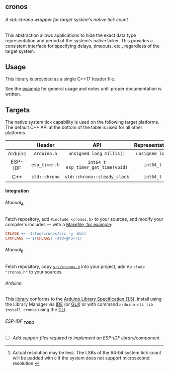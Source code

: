 ## cronos
###### A std::chrono wrapper for target system's native tick count

This abstraction allows applications to hide the exact data type representation and period of the system's native ticker.
This provides a consistent interface for specifying delays, timeouts, etc., regardless of the target system.

## Usage
This library is provided as a single C++17 header file.

See the [example](examples/exec-duration) for general usage and notes until proper documentation is written.

## Targets
The native system tick capability is used on the following target platforms.
The default C++ API at the bottom of the table is used for all other platforms.

|   |Header|API|Representation|Period|
|:-:|:----:|:-:|:------------:|:----:|
|Arduino|`Arduino.h`|`unsigned long millis()`|`unsigned long`|Milliseconds|
|ESP-IDF|`esp_timer.h`|`int64_t esp_timer_get_time(void)`|`int64_t`|Microseconds|
|C++|`std::chrono`|`std::chrono::steady_clock`|`int64_t`|Microseconds[^1]|

#### Integration
###### Manual<sub>**_A_**</sub>
Fetch repository, add `#include <cronos.h>` to your sources, and modify your compiler's includes — with a [Makefile, for example](examples/exec-duration/Makefile):

```Makefile
CFLAGS += -I/foo/cronos/src -g -Wall
CXXFLAGS += $(CFLAGS) -std=gnu++17
```
###### Manual<sub>**_B_**</sub>
Fetch repository, copy [`src/cronos.h`](src/cronos.h) into your project, add `#include "cronos.h"` to your sources.

###### Arduino
This [library](library.properties) conforms to the [Arduino Library Specification (1.5)](https://arduino.github.io/arduino-cli/0.34/library-specification/). Install using the Library Manager via [IDE](https://github.com/arduino/arduino-ide) (or [GUI](https://github.com/arduino/Arduino)) or with command `arduino-cli lib install cronos` using the [CLI](https://github.com/arduino/arduino-cli).

###### ESP-IDF <sub>**_TODO_**</sub>
- [ ] _Add support files required to implement an ESP-IDF library/component_.

[^1]: Actual resolution may be less. The LSBs of the 64-bit system tick count will be padded with `0` if the system does not support microsecond resolution.
